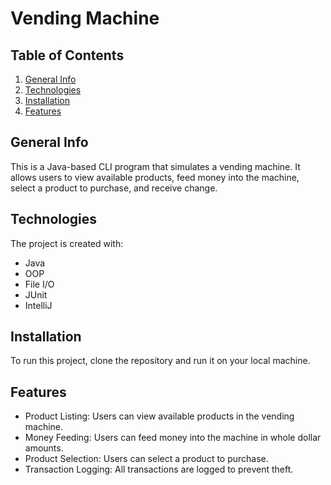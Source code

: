 # Vending Machine

## Table of Contents
1. [General Info](#general-info)
2. [Technologies](#technologies)
3. [Installation](#installation)
4. [Features](#features)

## General Info
This is a Java-based CLI program that simulates a vending machine. It allows users to view available products, feed money into the machine, select a product to purchase, and receive change.

## Technologies
The project is created with:
* Java
* OOP
* File I/O
* JUnit
* IntelliJ

## Installation
To run this project, clone the repository and run it on your local machine.

## Features
* Product Listing: Users can view available products in the vending machine.
* Money Feeding: Users can feed money into the machine in whole dollar amounts.
* Product Selection: Users can select a product to purchase.
* Transaction Logging: All transactions are logged to prevent theft.
